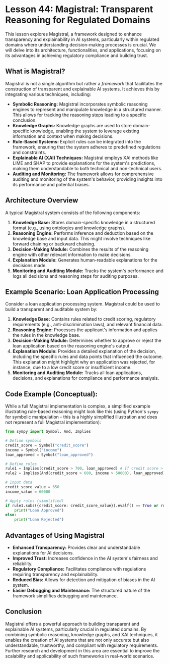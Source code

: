# Lesson 44: Magistral: Transparent Reasoning for Regulated Domains

This lesson explores Magistral, a framework designed to enhance transparency and explainability in AI systems, particularly within regulated domains where understanding decision-making processes is crucial. We will delve into its architecture, functionalities, and applications, focusing on its advantages in achieving regulatory compliance and building trust.

## What is Magistral?

Magistral is not a single algorithm but rather a *framework* that facilitates the construction of transparent and explainable AI systems. It achieves this by integrating various techniques, including:

* **Symbolic Reasoning:**  Magistral incorporates symbolic reasoning engines to represent and manipulate knowledge in a structured manner. This allows for tracking the reasoning steps leading to a specific conclusion.
* **Knowledge Graphs:**  Knowledge graphs are used to store domain-specific knowledge, enabling the system to leverage existing information and context when making decisions.
* **Rule-Based Systems:** Explicit rules can be integrated into the framework, ensuring that the system adheres to predefined regulations and constraints.
* **Explainable AI (XAI) Techniques:**  Magistral employs XAI methods like LIME and SHAP to provide explanations for the system's predictions, making them understandable to both technical and non-technical users.
* **Auditing and Monitoring:**  The framework allows for comprehensive auditing and monitoring of the system's behavior, providing insights into its performance and potential biases.

## Architecture Overview

A typical Magistral system consists of the following components:

1. **Knowledge Base:** Stores domain-specific knowledge in a structured format (e.g., using ontologies and knowledge graphs).
2. **Reasoning Engine:**  Performs inference and deduction based on the knowledge base and input data.  This might involve techniques like forward chaining or backward chaining.
3. **Decision-Making Module:**  Combines the results of the reasoning engine with other relevant information to make decisions.
4. **Explanation Module:** Generates human-readable explanations for the decisions made.
5. **Monitoring and Auditing Module:** Tracks the system's performance and logs all decisions and reasoning steps for auditing purposes.

## Example Scenario: Loan Application Processing

Consider a loan application processing system.  Magistral could be used to build a transparent and auditable system by:

1. **Knowledge Base:** Contains rules related to credit scoring, regulatory requirements (e.g., anti-discrimination laws), and relevant financial data.
2. **Reasoning Engine:** Processes the applicant's information and applies the rules in the knowledge base.
3. **Decision-Making Module:** Determines whether to approve or reject the loan application based on the reasoning engine's output.
4. **Explanation Module:** Provides a detailed explanation of the decision, including the specific rules and data points that influenced the outcome.  This explanation might highlight why an application was rejected, for instance, due to a low credit score or insufficient income.
5. **Monitoring and Auditing Module:** Tracks all loan applications, decisions, and explanations for compliance and performance analysis.

## Code Example (Conceptual):

While a full Magistral implementation is complex, a simplified example illustrating rule-based reasoning might look like this (using Python's `sympy` for symbolic manipulation -  this is a highly simplified illustration and does not represent a full Magistral implementation):

```python
from sympy import Symbol, And, Implies

# Define symbols
credit_score = Symbol("credit_score")
income = Symbol("income")
loan_approved = Symbol("loan_approved")

# Define rules
rule1 = Implies(credit_score > 700, loan_approved) # If credit score > 700, approve loan
rule2 = Implies(And(credit_score > 600, income > 50000), loan_approved) #If credit score > 600 AND income > 50000, approve loan

# Input data
credit_score_value = 650
income_value = 60000

# Apply rules (simplified)
if rule1.subs({credit_score: credit_score_value}).evalf() == True or rule2.subs({credit_score: credit_score_value, income: income_value}).evalf() == True:
    print("Loan Approved")
else:
    print("Loan Rejected")

```

## Advantages of Using Magistral

* **Enhanced Transparency:**  Provides clear and understandable explanations for AI decisions.
* **Improved Trust:**  Increases confidence in the AI system's fairness and reliability.
* **Regulatory Compliance:**  Facilitates compliance with regulations requiring transparency and explainability.
* **Reduced Bias:**  Allows for detection and mitigation of biases in the AI system.
* **Easier Debugging and Maintenance:**  The structured nature of the framework simplifies debugging and maintenance.


## Conclusion

Magistral offers a powerful approach to building transparent and explainable AI systems, particularly crucial in regulated domains. By combining symbolic reasoning, knowledge graphs, and XAI techniques, it enables the creation of AI systems that are not only accurate but also understandable, trustworthy, and compliant with regulatory requirements.  Further research and development in this area are essential to improve the scalability and applicability of such frameworks in real-world scenarios.
